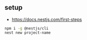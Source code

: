 #
## setup
- https://docs.nestjs.com/first-steps
```bash
npm i -g @nestjs/cli
nest new project-name
```